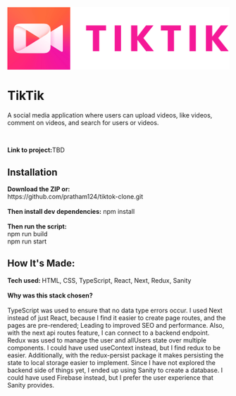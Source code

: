 <img src="utils/tiktik-logo.png">
<h1>TikTik</h1>

<p>A social media application where users can upload videos, like videos, comment on videos, and search for users or videos. </p>
<br/>
<p><strong>Link to project:</strong>TBD</p>

<h2>Installation</h2>
<strong>Download the ZIP or:</strong>
<br/>
<span>https://github.com/pratham124/tiktok-clone.git</span>
<br/>
<br/>
<strong>Then install dev dependencies:</strong>
<span>npm install</span>
<br/>
<br/>
<strong>Then run the script:</strong>
<br/>
<span>npm run build</span>
<br/>
<span>npm run start</span>

<h2>How It's Made:</h2>
<span><strong>Tech used: </strong>HTML, CSS, TypeScript, React, Next, Redux, Sanity</span>
<br/>
<br/>
<strong>Why was this stack chosen?</strong>
<br/>
<br/>
<Redux>TypeScript was used to ensure that no data type errors occur. I used Next instead of just React, because I find it easier to create page routes, and the pages are pre-rendered; Leading to improved SEO and performance. Also, with the next api routes feature, I can connect to a backend endpoint. Redux was used to manage the user and allUsers state over multiple components. I could have used useContext instead, but I find redux to be easier. Additionally, with the redux-persist package it makes persisting the state to local storage easier to implement. Since I have not explored the backend side of things yet, I ended up using Sanity to create a database. I could have used Firebase instead, but I prefer the user experience that Sanity provides.</p>

